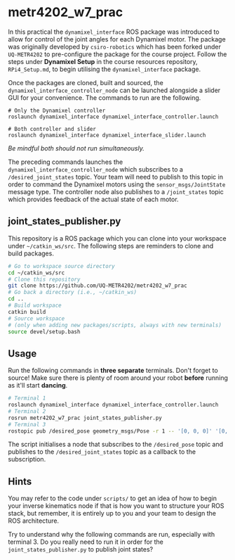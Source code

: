 # metr4202_w7_prac

In this practical the `dynamixel_interface` ROS package was introduced to allow for control of the joint angles for each Dynamixel motor. The package was originally developed by `csiro-robotics` which has been forked under `UQ-METR4202` to pre-configure the package for the course project. Follow the steps under **Dynamixel Setup** in the course resources repository, `RPi4_Setup.md`, to begin utilising the `dynamixel_interface` package.

Once the packages are cloned, built and sourced, the `dynamixel_interface_controller_node` can be launched alongside a slider GUI for your convenience. The commands to run are the following.

```SH
# Only the Dynamixel controller
roslaunch dynamixel_interface dynamixel_interface_controller.launch
```

```SH
# Both controller and slider
roslaunch dynamixel_interface dynamixel_interface_slider.launch
```

*Be mindful both should not run simultaneously.*

The preceding commands launches the `dynamixel_interface_controller_node` which subscribes to a `/desired_joint_states` topic. Your team will need to publish to this topic in order to command the Dynamixel motors using the `sensor_msgs/JointState` message type. The controller node also publishes to a `/joint_states` topic which provides feedback of the actual state of each motor.

## joint_states_publisher.py

This repository is a ROS package which you can clone into your workspace under `~/catkin_ws/src`. The following steps are reminders to clone and build packages.

```sh
# Go to workspace source directory
cd ~/catkin_ws/src
# Clone this repository
git clone https://github.com/UQ-METR4202/metr4202_w7_prac
# Go back a directory (i.e., ~/catkin_ws)
cd ..
# Build workspace
catkin build
# Source workspace
# (only when adding new packages/scripts, always with new terminals)
source devel/setup.bash
```

## Usage

Run the following commands in **three separate** terminals. Don't forget to source! Make sure there is plenty of room around your robot **before** running as it'll start **dancing**.

```sh
# Terminal 1
roslaunch dynamixel_interface dynamixel_interface_controller.launch
# Terminal 2
rosrun metr4202_w7_prac joint_states_publisher.py
# Terminal 3
rostopic pub /desired_pose geometry_msgs/Pose -r 1 -- '[0, 0, 0]' '[0, 0, 0, 0]'
```

The script initialises a node that subscribes to the `/desired_pose` topic and publishes to the `/desired_joint_states` topic as a callback to the subscription.

## Hints

You may refer to the code under `scripts/` to get an idea of how to begin your inverse kinematics node if that is how you want to structure your ROS stack, but remember, it is entirely up to you and your team to design the ROS architecture.

Try to understand why the following commands are run, especially with terminal 3. Do you really need to run it in order for the `joint_states_publisher.py` to publish joint states?